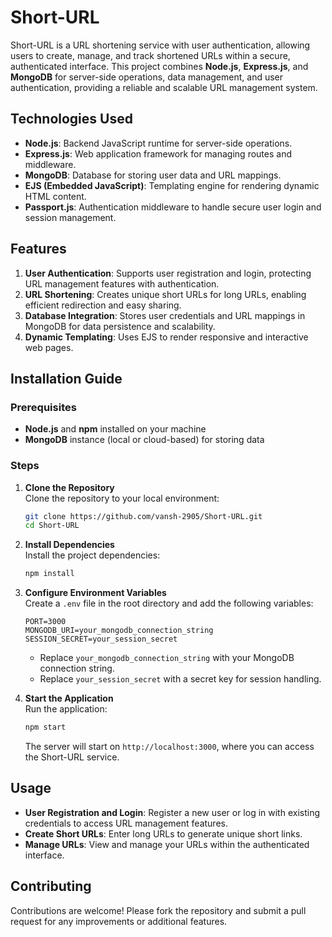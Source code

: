 # Short-URL

Short-URL is a URL shortening service with user authentication, allowing users to create, manage, and track shortened URLs within a secure, authenticated interface. This project combines **Node.js**, **Express.js**, and **MongoDB** for server-side operations, data management, and user authentication, providing a reliable and scalable URL management system.

## Technologies Used
- **Node.js**: Backend JavaScript runtime for server-side operations.
- **Express.js**: Web application framework for managing routes and middleware.
- **MongoDB**: Database for storing user data and URL mappings.
- **EJS (Embedded JavaScript)**: Templating engine for rendering dynamic HTML content.
- **Passport.js**: Authentication middleware to handle secure user login and session management.

## Features
1. **User Authentication**: Supports user registration and login, protecting URL management features with authentication.
2. **URL Shortening**: Creates unique short URLs for long URLs, enabling efficient redirection and easy sharing.
3. **Database Integration**: Stores user credentials and URL mappings in MongoDB for data persistence and scalability.
4. **Dynamic Templating**: Uses EJS to render responsive and interactive web pages.

## Installation Guide

### Prerequisites
- **Node.js** and **npm** installed on your machine
- **MongoDB** instance (local or cloud-based) for storing data

### Steps

1. **Clone the Repository**  
   Clone the repository to your local environment:
   ```bash
   git clone https://github.com/vansh-2905/Short-URL.git
   cd Short-URL
   ```

2. **Install Dependencies**  
   Install the project dependencies:
   ```bash
   npm install
   ```

3. **Configure Environment Variables**  
   Create a `.env` file in the root directory and add the following variables:
   ```
   PORT=3000
   MONGODB_URI=your_mongodb_connection_string
   SESSION_SECRET=your_session_secret
   ```
   - Replace `your_mongodb_connection_string` with your MongoDB connection string.
   - Replace `your_session_secret` with a secret key for session handling.

4. **Start the Application**  
   Run the application:
   ```bash
   npm start
   ```
   The server will start on `http://localhost:3000`, where you can access the Short-URL service.

## Usage
- **User Registration and Login**: Register a new user or log in with existing credentials to access URL management features.
- **Create Short URLs**: Enter long URLs to generate unique short links.
- **Manage URLs**: View and manage your URLs within the authenticated interface.

## Contributing
Contributions are welcome! Please fork the repository and submit a pull request for any improvements or additional features.
